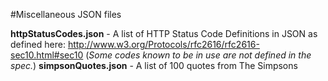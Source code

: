 #Miscellaneous JSON files

**httpStatusCodes.json** - A list of HTTP Status Code Definitions in JSON as defined here: <http://www.w3.org/Protocols/rfc2616/rfc2616-sec10.html#sec10> (*Some codes known to be in use are not defined in the spec.*)
**simpsonQuotes.json** - A list of 100 quotes from The Simpsons